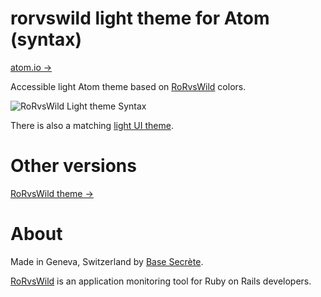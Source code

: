 # rorvswild light theme for Atom (syntax)
[atom.io →](https://atom.io/themes/rorvswild-light-syntax)

Accessible light Atom theme based on [RoRvsWild](https://www.rorvswild.com) colors.

![RoRvsWild Light theme Syntax](https://basesecrete.com/rorvswild-theme/rorvswild-theme-atom-light-syntax.png)

There is also a matching [light UI theme](https://github.com/BaseSecrete/rorvswild-theme-atom-light-ui).

# Other versions
[RoRvsWild theme →](https://www.rorvswild.com/theme)

# About
Made in Geneva, Switzerland by [Base Secrète](https://basesecrete.com).

[RoRvsWild](https://rorvswild.com) is an  application monitoring tool for Ruby on Rails developers.